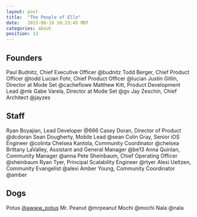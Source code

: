 ```yaml
---
layout: post
title:  "The People of Ello"
date:   2015-08-18 10:23:45 MDT
categories: about
position: 13
---
```


## Founders

Paul Budnitz, Chief Executive Officer @budnitz
Todd Berger, Chief Product Officer @todd
Lucian Fohr, Chief Product Officer @lucian
Justin Gitlin, Director at Mode Set @cacheflowe
Matthew Kitt, Product Development Lead @mk
Gabe Varela, Director at Mode Set @gv
Jay Zeschin, Chief Architect @jayzes

## Staff

Ryan Boyajian, Lead Developer @666
Casey Doran, Director of Product @dcdoran
Sean Dougherty, Mobile Lead @sean
Colin Gray, Senior iOS Engineer @colinta
Chelsea Kantola, Community Coordinator @chelsea
Brittany LaValley, Assistant and General Manager @be13
Anna Quinlan, Community Manager @anna
Pete Sheinbaum, Chief Operating Officer @sheinbaum
Ryan Tyer, Principal Scalability Engineer @rtyer
Alexi Ueltzen, Community Evangelist @alexi
Amber Young, Community Coordinator @amber

## Dogs

Potus [@awww_potus](https://ello.co/awww_potus)
Mr. Peanut @mrpeanut
Mochi @mochi
Nala @nala
